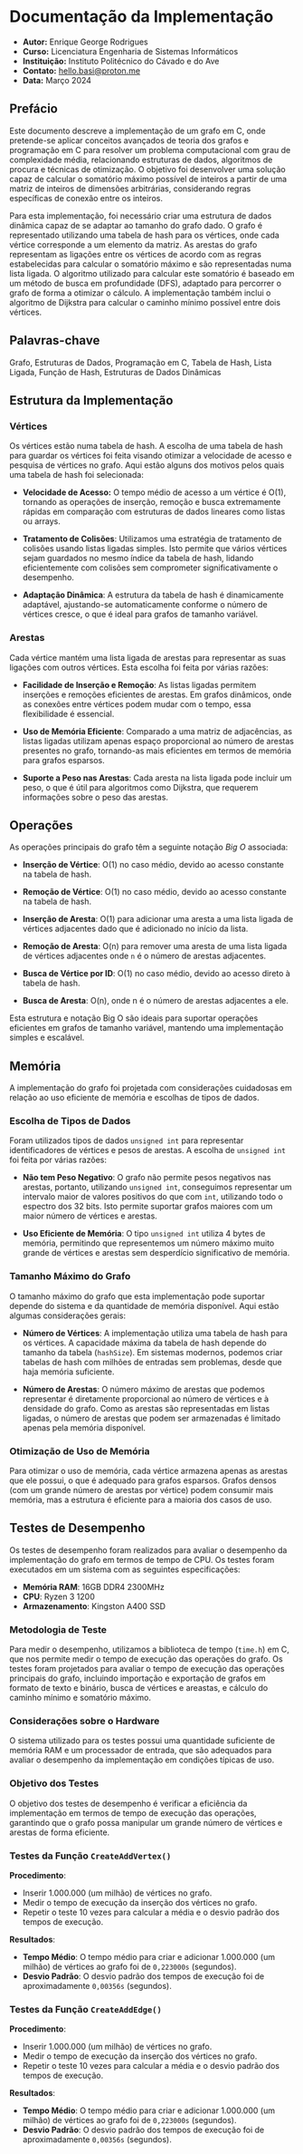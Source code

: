# Documentação da Implementação

- **Autor:** Enrique George Rodrigues
- **Curso:** Licenciatura Engenharia de Sistemas Informáticos
- **Instituição:** Instituto Politécnico do Cávado e do Ave
- **Contato:** hello.basi@proton.me
- **Data:** Março 2024

## Prefácio

Este documento descreve a implementação de um grafo em C, onde pretende-se aplicar conceitos avançados de teoria dos grafos e programação em C para resolver um problema computacional com grau de complexidade média, relacionando estruturas de dados, algoritmos de procura e técnicas de otimização. O objetivo foi desenvolver uma solução capaz de calcular o somatório máximo possível de inteiros a partir de uma matriz de inteiros de dimensões arbitrárias, considerando regras específicas de conexão entre os inteiros.

Para esta implementação, foi necessário criar uma estrutura de dados dinâmica capaz de se adaptar ao tamanho do grafo dado. O grafo é representado utilizando uma tabela de hash para os vértices, onde cada vértice corresponde a um elemento da matriz. As arestas do grafo representam as ligações entre os vértices de acordo com as regras estabelecidas para calcular o somatório máximo e são representadas numa lista ligada. O algoritmo utilizado para calcular este somatório é baseado em um método de busca em profundidade (DFS), adaptado para percorrer o grafo de forma a otimizar o cálculo. A implementação também inclui o algoritmo de Dijkstra para calcular o caminho mínimo possível entre dois vértices.

## Palavras-chave

Grafo, Estruturas de Dados, Programação em C, Tabela de Hash, Lista Ligada, Função de Hash, Estruturas de Dados Dinâmicas

## Estrutura da Implementação

### Vértices

Os vértices estão numa tabela de hash. A escolha de uma tabela de hash para guardar os vértices foi feita visando otimizar a velocidade de acesso e pesquisa de vértices no grafo. Aqui estão alguns dos motivos pelos quais uma tabela de hash foi selecionada:

- **Velocidade de Acesso:** O tempo médio de acesso a um vértice é O(1), tornando as operações de inserção, remoção e busca extremamente rápidas em comparação com estruturas de dados lineares como listas ou arrays.

- **Tratamento de Colisões**: Utilizamos uma estratégia de tratamento de colisões usando listas ligadas simples. Isto permite que vários vértices sejam guardados no mesmo índice da tabela de hash, lidando eficientemente com colisões sem comprometer significativamente o desempenho.

- **Adaptação Dinâmica**: A estrutura da tabela de hash é dinamicamente adaptável, ajustando-se automaticamente conforme o número de vértices cresce, o que é ideal para grafos de tamanho variável.

### Arestas

Cada vértice mantém uma lista ligada de arestas para representar as suas ligações com outros vértices. Esta escolha foi feita por várias razões:

- **Facilidade de Inserção e Remoção**: As listas ligadas permitem inserções e remoções eficientes de arestas. Em grafos dinâmicos, onde as conexões entre vértices podem mudar com o tempo, essa flexibilidade é essencial.

- **Uso de Memória Eficiente**: Comparado a uma matriz de adjacências, as listas ligadas utilizam apenas espaço proporcional ao número de arestas presentes no grafo, tornando-as mais eficientes em termos de memória para grafos esparsos.

- **Suporte a Peso nas Arestas**: Cada aresta na lista ligada pode incluir um peso, o que é útil para algoritmos como Dijkstra, que requerem informações sobre o peso das arestas.

## Operações

As operações principais do grafo têm a seguinte notação _Big O_ associada:

- **Inserção de Vértice**: O(1) no caso médio, devido ao acesso constante na tabela de hash.

- **Remoção de Vértice**: O(1) no caso médio, devido ao acesso constante na tabela de hash.

- **Inserção de Aresta**: O(1) para adicionar uma aresta a uma lista ligada de vértices adjacentes dado que é adicionado no início da lista.

- **Remoção de Aresta**: O(n) para remover uma aresta de uma lista ligada de vértices adjacentes onde `n` é o número de arestas adjacentes.

- **Busca de Vértice por ID**: O(1) no caso médio, devido ao acesso direto à tabela de hash.

- **Busca de Aresta**: O(n), onde n é o número de arestas adjacentes a ele.

Esta estrutura e notação Big O são ideais para suportar operações eficientes em grafos de tamanho variável, mantendo uma implementação simples e escalável.

## Memória

A implementação do grafo foi projetada com considerações cuidadosas em relação ao uso eficiente de memória e escolhas de tipos de dados.

### Escolha de Tipos de Dados

Foram utilizados tipos de dados `unsigned int` para representar identificadores de vértices e pesos de arestas. A escolha de `unsigned int` foi feita por várias razões:

- **Não tem Peso Negativo**: O grafo não permite pesos negativos nas arestas, portanto, utilizando `unsigned int`, conseguimos representar um intervalo maior de valores positivos do que com `int`, utilizando todo o espectro dos 32 bits. Isto permite suportar grafos maiores com um maior número de vértices e arestas.

- **Uso Eficiente de Memória**: O tipo `unsigned int` utiliza 4 bytes de memória, permitindo que representemos um número máximo muito grande de vértices e arestas sem desperdício significativo de memória.

### Tamanho Máximo do Grafo

O tamanho máximo do grafo que esta implementação pode suportar depende do sistema e da quantidade de memória disponível. Aqui estão algumas considerações gerais:

- **Número de Vértices**: A implementação utiliza uma tabela de hash para os vértices. A capacidade máxima da tabela de hash depende do tamanho da tabela (`hashSize`). Em sistemas modernos, podemos criar tabelas de hash com milhões de entradas sem problemas, desde que haja memória suficiente.

- **Número de Arestas**: O número máximo de arestas que podemos representar é diretamente proporcional ao número de vértices e à densidade do grafo. Como as arestas são representadas em listas ligadas, o número de arestas que podem ser armazenadas é limitado apenas pela memória disponível.

### Otimização de Uso de Memória

Para otimizar o uso de memória, cada vértice armazena apenas as arestas que ele possui, o que é adequado para grafos esparsos. Grafos densos (com um grande número de arestas por vértice) podem consumir mais memória, mas a estrutura é eficiente para a maioria dos casos de uso.

## Testes de Desempenho

Os testes de desempenho foram realizados para avaliar o desempenho da implementação do grafo em termos de tempo de CPU. Os testes foram executados em um sistema com as seguintes especificações:

- **Memória RAM**: 16GB DDR4 2300MHz
- **CPU**: Ryzen 3 1200
- **Armazenamento**: Kingston A400 SSD

### Metodologia de Teste

Para medir o desempenho, utilizamos a biblioteca de tempo (`time.h`) em C, que nos permite medir o tempo de execução das operações do grafo. Os testes foram projetados para avaliar o tempo de execução das operações principais do grafo, incluindo importação e exportação de grafos em formato de texto e binário, busca de vértices e areastas, e cálculo do caminho mínimo e somatório máximo.

### Considerações sobre o Hardware

O sistema utilizado para os testes possui uma quantidade suficiente de memória RAM e um processador de entrada, que são adequados para avaliar o desempenho da implementação em condições típicas de uso.

### Objetivo dos Testes

O objetivo dos testes de desempenho é verificar a eficiência da implementação em termos de tempo de execução das operações, garantindo que o grafo possa manipular um grande número de vértices e arestas de forma eficiente.

### Testes da Função `CreateAddVertex()`

**Procedimento**:

- Inserir 1.000.000 (um milhão) de vértices no grafo.
- Medir o tempo de execução da inserção dos vértices no grafo.
- Repetir o teste 10 vezes para calcular a média e o desvio padrão dos tempos de execução.

**Resultados**:

- **Tempo Médio**: O tempo médio para criar e adicionar 1.000.000 (um milhão) de vértices ao grafo foi de `0,223000s` (segundos).
- **Desvio Padrão**: O desvio padrão dos tempos de execução foi de aproximadamente `0,00356s` (segundos).

### Testes da Função `CreateAddEdge()`

**Procedimento**:

- Inserir 1.000.000 (um milhão) de vértices no grafo.
- Medir o tempo de execução da inserção dos vértices no grafo.
- Repetir o teste 10 vezes para calcular a média e o desvio padrão dos tempos de execução.

**Resultados**:

- **Tempo Médio**: O tempo médio para criar e adicionar 1.000.000 (um milhão) de vértices ao grafo foi de `0,223000s` (segundos).
- **Desvio Padrão**: O desvio padrão dos tempos de execução foi de aproximadamente `0,00356s` (segundos).
